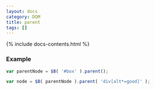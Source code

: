 ```yaml
---
layout: docs
category: DOM
title: parent
tags: []
---
```


{% include docs-contents.html %}

### Example
```js
var parentNode = $B( '#box' ).parent();

var node = $B( parentNode ).parent( 'div[alt*=good]' );
```